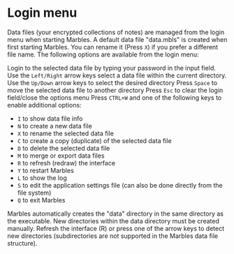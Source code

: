 # Login menu
Data files (your encrypted collections of notes) are managed from the login menu when starting Marbles.
A default data file "data.mbls" is created when first starting Marbles. You can rename it (Press ```X```) if you prefer a different file name. The following options are available from the login menu:

Login to the selected data file by typing your password in the input field.
Use the ```Left/Right``` arrow keys select a data file within the current directory.
Use the ```Up/Down``` arrow keys to select the desired directory
Press ```Space``` to move the selected data file to another directory
Press ```Esc``` to clear the login field/close the options menu
Press ```CTRL+W``` and one of the following keys to enable additional options:

- ```I``` to show data file info
- ```N``` to create a new data file
- ```X``` to rename the selected data file
- ```C``` to create a copy (duplicate) of the selected data file
- ```D``` to delete the selected data file
- ```M``` to merge or export data files
- ```R``` to refresh (redraw) the interface
- ```Y``` to restart Marbles
- ```L``` to show the log
- ```S``` to edit the application settings file (can also be done directly from the file system)
- ```Q``` to exit Marbles

Marbles automatically creates the "data" directory in the same directory as the executable.
New directories within the data directory must be created manually. Refresh the interface (R) or press one of the arrow keys to detect new directories (subdirectories are not supported in the Marbles data file structure).
